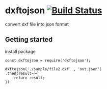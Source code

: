 # dxftojson [![Build Status](https://travis-ci.org/team-codecraft/dxftojson.svg?branch=master)](https://travis-ci.org/team-codecraft/dxftojson) 

convert dxf file into json format

## Getting started

install package 

```
const dxftojson = require('dxftojson');

dxftojson('./sample/file2.dxf' , 'out.json')
.then(result=>{
    return result;  
})

```